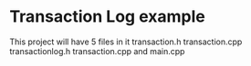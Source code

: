 # Transaction Log example

This project will have 5 files in it transaction.h transaction.cpp transactionlog.h transaction.cpp and main.cpp
